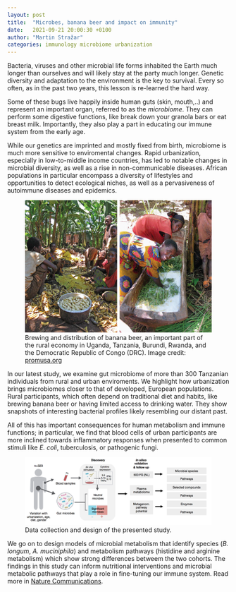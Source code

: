 ```yaml
---
layout: post
title:  "Microbes, banana beer and impact on immunity"
date:   2021-09-21 20:00:30 +0100
author: "Martin Stražar"
categories: immunology microbiome urbanization
---
```


Bacteria, viruses and other microbial life forms inhabited the Earth much longer than ourselves and will likely
 stay at the party much longer. Genetic diversity and adaptation to the environment is the key to survival. 
Every so often, as in the past two years, this lesson is re-learned the hard way.

Some of these bugs live happily inside human guts (skin, mouth,..) 
and represent an important organ, referred to as the <i>microbiome</i>. They can perform some digestive functions,
like break down your granola bars or eat breast milk. Importantly, they also play a part in educating our immune system
from the early age.

While our genetics are imprinted and mostly fixed from birth, microbiome is much more sensitive to enviromental changes.
Rapid urbanization, especially in low-to-middle income countries, has led to notable changes in microbial diversity,
 as well as a rise in non-communicable diseases.  African populations in particular encompass a diversity of 
 lifestyles and opportunities to detect ecological niches, as well as a pervasiveness of autoimmune diseases and epidemics.

<figure>
<img height="300" src="/img/posts/tanzania/beer_composite.png"/> 
<figcaption> Brewing and distribution of banana beer, an important part of the rural economy in Uganda, Tanzania, 
Burundi, Rwanda, and the Democratic Republic of Congo (DRC). 
Image credit: <a href="https://www.promusa.org/blogpost479-The-beer-bananas-of-East-Africa">promusa.org</a>
</figcaption>
</figure>


 
In our latest study, we examine gut microbiome of more than 300 Tanzanian individuals from rural and urban enviroments.
We highlight how urbanization brings microbiomes closer to that of developed, European populations. Rural participants,
which often depend on traditional diet and habits, like brewing banana beer or having limited access to drinking water. 
They show snapshots of interesting bacterial profiles likely resembling our distant past.

All of this has important consequences for human metabolism and immune functions; in particular, we 
find that blood cells of urban participants are more inclined towards inflammatory responses when presented to common 
stimuli like <i>E. coli</i>, tuberculosis, or pathogenic fungi.


<figure>
<img src="/img/posts/tanzania/design.png"/>
<figcaption>Data collection and design of the presented study.</figcaption>
</figure>

We go on to design models of microbial metabolism that identify species (<i>B. longum</i>, <i>A. muciniphila</i>) and 
metabolism pathways (histidine and arginine metabolism) which show strong differences betweem the two cohorts.
The findings in this study can inform nutritional interventions and microbial metabolic pathways that play a role 
in fine-tuning our immune system. Read more in 
<a href="https://www.nature.com/articles/s41467-021-25213-2">Nature Communications</a>.

 


<br/>

